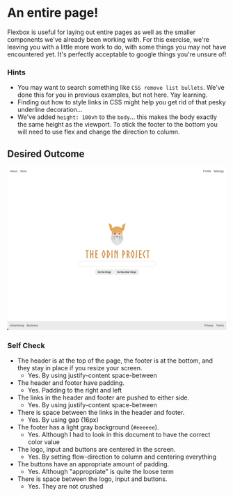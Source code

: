 # An entire page!

Flexbox is useful for laying out entire pages as well as the smaller components we've already been working with. For this exercise, we're leaving you with a little more work to do, with some things you may not have encountered yet. It's perfectly acceptable to google things you're unsure of!

### Hints
- You may want to search something like `CSS remove list bullets`.  We've done this for you in previous examples, but not here. Yay learning.
- Finding out how to style links in CSS might help you get rid of that pesky underline decoration...
- We've added `height: 100vh` to the `body`... this makes the body exactly the same height as the viewport. To stick the footer to the bottom you will need to use flex and change the direction to column.

## Desired Outcome
![desired outcome](./desired-outcome.png)

### Self Check

- The header is at the top of the page, the footer is at the bottom, and they stay in place if you resize your screen.
  - Yes. By using justify-content space-between
- The header and footer have padding.
  - Yes. Padding to the right and left
- The links in the header and footer are pushed to either side.
  - Yes. By using justify-content space-between
- There is space between the links in the header and footer.
  - Yes. By using gap (16px)
- The footer has a light gray background (`#eeeeee`).
  - Yes. Although I had to look in this document to have the correct color value
- The logo, input and buttons are centered in the screen.
  - Yes. By setting flow-direction to column and centering everything
- The buttons have an appropriate amount of padding.
  - Yes. Although "appropriate" is quite the loose term
- There is space between the logo, input and buttons.
  - Yes. They are not crushed